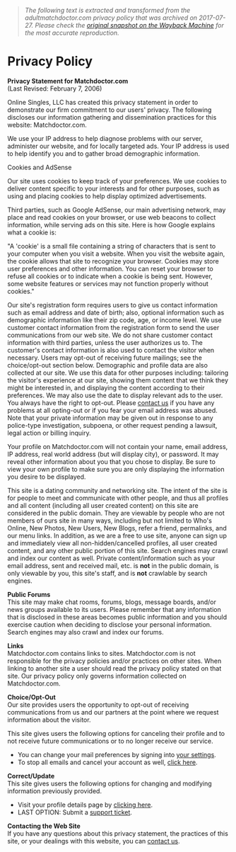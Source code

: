 > *The following text is extracted and transformed from the adultmatchdoctor.com privacy policy that was archived on 2017-07-27. Please check the [original snapshot on the Wayback Machine](https://web.archive.org/web/20170727013016id_/http%3A//www.matchdoctor.com/privacy.aspx) for the most accurate reproduction.*

# Privacy Policy

**Privacy Statement for Matchdoctor.com**  
(Last Revised: February 7, 2006) 

Online Singles, LLC has created this privacy statement in order to demonstrate our firm commitment to our users' privacy. The following discloses our information gathering and dissemination practices for this website: Matchdoctor.com. 

We use your IP address to help diagnose problems with our server, administer our website, and for locally targeted ads. Your IP address is used to help identify you and to gather broad demographic information. 

Cookies and AdSense 

Our site uses cookies to keep track of your preferences. We use cookies to deliver content specific to your interests and for other purposes, such as using and placing cookies to help display optimized advertisements. 

Third parties, such as Google AdSense, our main advertising network, may place and read cookies on your browser, or use web beacons to collect information, while serving ads on this site. Here is how Google explains what a cookie is: 

"A 'cookie' is a small file containing a string of characters that is sent to your computer when you visit a website. When you visit the website again, the cookie allows that site to recognize your browser. Cookies may store user preferences and other information. You can reset your browser to refuse all cookies or to indicate when a cookie is being sent. However, some website features or services may not function properly without cookies." 

Our site's registration form requires users to give us contact information such as email address and date of birth; also, optional information such as demographic information like their zip code, age, or income level. We use customer contact information from the registration form to send the user communications from our web site. We do not share customer contact information with third parties, unless the user authorizes us to. The customer's contact information is also used to contact the visitor when necessary. Users may opt-out of receiving future mailings; see the choice/opt-out section below. Demographic and profile data are also collected at our site. We use this data for other purposes including: tailoring the visitor's experience at our site, showing them content that we think they might be interested in, and displaying the content according to their preferences. We may also use the date to display relevant ads to the user. You always have the right to opt-out. Please [contact us](https://web.archive.org/web/20170727013016id_/http%3A//www.matchdoctor.com/contactUs.aspx) if you have any problems at all opting-out or if you fear your email address was abused. Note that your private information may be given out in response to any police-type investigation, subpoena, or other request pending a lawsuit, legal action or billing inquiry. 

Your profile on Matchdoctor.com will not contain your name, email address, IP address, real world address (but will display city), or password. It may reveal other information about you that you chose to display. Be sure to view your own profile to make sure you are only displaying the information you desire to be displayed. 

This site is a dating community and networking site. The intent of the site is for people to meet and communicate with other people, and thus all profiles and all content (including all user created content) on this site are considered in the public domain. They are viewable by people who are not members of ours site in many ways, including but not limited to Who's Online, New Photos, New Users, New Blogs, refer a friend, permalinks, and our menu links. In addition, as we are a free to use site, anyone can sign up and immediately view all non-hidden/cancelled profiles, all user created content, and any other public portion of this site. Search engines may crawl and index our content as well. Private content/information such as your email address, sent and received mail, etc. is **not** in the public domain, is only viewable by you, this site's staff, and is **not** crawlable by search engines. 

**Public Forums**  
This site may make chat rooms, forums, blogs, message boards, and/or news groups available to its users. Please remember that any information that is disclosed in these areas becomes public information and you should exercise caution when deciding to disclose your personal information. Search engines may also crawl and index our forums. 

**Links**  
Matchdoctor.com contains links to sites. Matchdoctor.com is not responsible for the privacy policies and/or practices on other sites. When linking to another site a user should read the privacy policy stated on that site. Our privacy policy only governs information collected on Matchdoctor.com. 

**Choice/Opt-Out**  
Our site provides users the opportunity to opt-out of receiving communications from us and our partners at the point where we request information about the visitor. 

This site gives users the following options for canceling their profile and to not receive future communications or to no longer receive our service. 

  * You can change your mail preferences by signing into [your settings](https://web.archive.org/web/20170727013016id_/http%3A//www.matchdoctor.com/mySettings.aspx?page=1).
  * To stop all emails and cancel your account as well, [click here](https://web.archive.org/web/20170727013016id_/http%3A//www.matchdoctor.com/cancelAccount.aspx).



**Correct/Update**  
This site gives users the following options for changing and modifying information previously provided. 

  * Visit your profile details page by [clicking here](https://web.archive.org/web/20170727013016id_/http%3A//www.matchdoctor.com/myProfile.aspx).
  * LAST OPTION: Submit a [support ticket](https://web.archive.org/web/20170727013016id_/http%3A//www.matchdoctor.com/contactUs.aspx).



**Contacting the Web Site**  
If you have any questions about this privacy statement, the practices of this site, or your dealings with this website, you can [contact us](https://web.archive.org/web/20170727013016id_/http%3A//www.matchdoctor.com/contactUs.aspx). 

